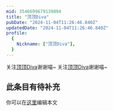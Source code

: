 ```yaml
---
mid: 3546699679139894
title: "顶顶Diva"
pubDate: "2024-11-04T11:26:46.840Z"
updatedDate: "2024-11-04T11:26:46.840Z"
profile:
  {
    Nickname: ["顶顶Diva"],
  }
---
```


关注[顶顶Diva](https://space.bilibili.com/3546699679139894)谢谢喵~ 关注[顶顶Diva](https://space.bilibili.com/3546699679139894)谢谢喵~

## 此条目有待补充
你可以在[这里](https://github.com/Yuhanawa/VTuber.ICU-Content/edit/master/v/顶顶Diva/index.md)编辑本文
